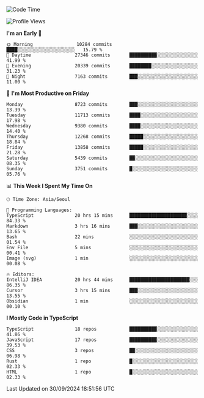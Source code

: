 <!--START_SECTION:waka-->
![Code Time](http://img.shields.io/badge/Code%20Time-6%2C765%20hrs%2043%20mins-blue)

![Profile Views](http://img.shields.io/badge/Profile%20Views-0-blue)

**I'm an Early 🐤** 

```text
🌞 Morning                10284 commits       ████░░░░░░░░░░░░░░░░░░░░░   15.79 % 
🌆 Daytime                27346 commits       ██████████░░░░░░░░░░░░░░░   41.99 % 
🌃 Evening                20339 commits       ████████░░░░░░░░░░░░░░░░░   31.23 % 
🌙 Night                  7163 commits        ███░░░░░░░░░░░░░░░░░░░░░░   11.00 % 
```
📅 **I'm Most Productive on Friday** 

```text
Monday                   8723 commits        ███░░░░░░░░░░░░░░░░░░░░░░   13.39 % 
Tuesday                  11713 commits       ████░░░░░░░░░░░░░░░░░░░░░   17.98 % 
Wednesday                9380 commits        ████░░░░░░░░░░░░░░░░░░░░░   14.40 % 
Thursday                 12268 commits       █████░░░░░░░░░░░░░░░░░░░░   18.84 % 
Friday                   13858 commits       █████░░░░░░░░░░░░░░░░░░░░   21.28 % 
Saturday                 5439 commits        ██░░░░░░░░░░░░░░░░░░░░░░░   08.35 % 
Sunday                   3751 commits        █░░░░░░░░░░░░░░░░░░░░░░░░   05.76 % 
```


📊 **This Week I Spent My Time On** 

```text
🕑︎ Time Zone: Asia/Seoul

💬 Programming Languages: 
TypeScript               20 hrs 15 mins      █████████████████████░░░░   84.33 % 
Markdown                 3 hrs 16 mins       ███░░░░░░░░░░░░░░░░░░░░░░   13.65 % 
Bash                     22 mins             ░░░░░░░░░░░░░░░░░░░░░░░░░   01.54 % 
Env File                 5 mins              ░░░░░░░░░░░░░░░░░░░░░░░░░   00.41 % 
Image (svg)              1 min               ░░░░░░░░░░░░░░░░░░░░░░░░░   00.08 % 

🔥 Editors: 
IntelliJ IDEA            20 hrs 44 mins      ██████████████████████░░░   86.35 % 
Cursor                   3 hrs 15 mins       ███░░░░░░░░░░░░░░░░░░░░░░   13.55 % 
Obsidian                 1 min               ░░░░░░░░░░░░░░░░░░░░░░░░░   00.10 % 
```

**I Mostly Code in TypeScript** 

```text
TypeScript               18 repos            ██████████░░░░░░░░░░░░░░░   41.86 % 
JavaScript               17 repos            ██████████░░░░░░░░░░░░░░░   39.53 % 
CSS                      3 repos             ██░░░░░░░░░░░░░░░░░░░░░░░   06.98 % 
Rust                     1 repo              █░░░░░░░░░░░░░░░░░░░░░░░░   02.33 % 
HTML                     1 repo              █░░░░░░░░░░░░░░░░░░░░░░░░   02.33 % 
```




 Last Updated on 30/09/2024 18:51:56 UTC
<!--END_SECTION:waka-->
